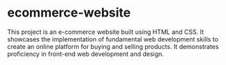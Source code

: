 # ecommerce-website
This project is an e-commerce website built using HTML and CSS. It showcases the implementation of fundamental web development skills to create an online platform for buying and selling products. It demonstrates proficiency in front-end web development and design.
